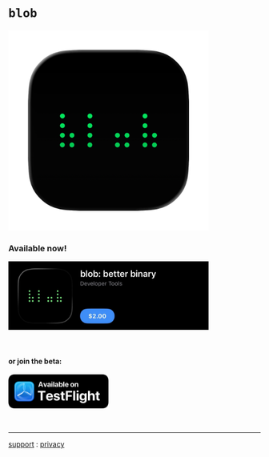 # `blob`

<img src="blob.png" width="400"/>

### Available now!

[<img src="app_store.jpeg" width="400"/>](https://apps.apple.com/us/app/blob-better-binary/id6749558236)

<br />

#### or join the beta:

[<img src="testflight.png" width="200"/>](https://testflight.apple.com/join/7hU38QSS)

<br />

---

[support](../support) : [privacy](privacy)
